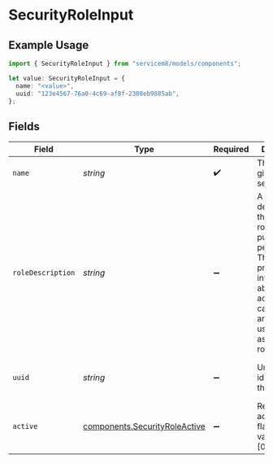 # SecurityRoleInput

## Example Usage

```typescript
import { SecurityRoleInput } from "servicem8/models/components";

let value: SecurityRoleInput = {
  name: "<value>",
  uuid: "123e4567-76a0-4c69-af8f-2308eb9885ab",
};
```

## Fields

| Field                                                                                                                                                                              | Type                                                                                                                                                                               | Required                                                                                                                                                                           | Description                                                                                                                                                                        | Example                                                                                                                                                                            |
| ---------------------------------------------------------------------------------------------------------------------------------------------------------------------------------- | ---------------------------------------------------------------------------------------------------------------------------------------------------------------------------------- | ---------------------------------------------------------------------------------------------------------------------------------------------------------------------------------- | ---------------------------------------------------------------------------------------------------------------------------------------------------------------------------------- | ---------------------------------------------------------------------------------------------------------------------------------------------------------------------------------- |
| `name`                                                                                                                                                                             | *string*                                                                                                                                                                           | :heavy_check_mark:                                                                                                                                                                 | The name given to the security role                                                                                                                                                |                                                                                                                                                                                    |
| `roleDescription`                                                                                                                                                                  | *string*                                                                                                                                                                           | :heavy_minus_sign:                                                                                                                                                                 | A detailed description of the security role's purpose and permissions. This field provides information about what access and capabilities are granted to users assigned this role. |                                                                                                                                                                                    |
| `uuid`                                                                                                                                                                             | *string*                                                                                                                                                                           | :heavy_minus_sign:                                                                                                                                                                 | Unique identifier for this record                                                                                                                                                  | 123e4567-76a0-4c69-af8f-2308eb9885ab                                                                                                                                               |
| `active`                                                                                                                                                                           | [components.SecurityRoleActive](../../models/components/securityroleactive.md)                                                                                                     | :heavy_minus_sign:                                                                                                                                                                 | Record active/deleted flag.  Valid values are [0,1]                                                                                                                                |                                                                                                                                                                                    |